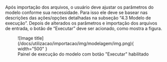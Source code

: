 Após importação dos arquivos, o usuário deve ajustar os parâmetros do modelo conforme sua
necessidade. Para isso ele deve se basear nas descrições das ações/opções detalhadas na subseção “4.3
Modelo de execução”. Depois de alterados os parâmetros e importação dos arquivos de entrada, o botão
de “Executar” deve ser acionado, como mostra a figura. 

<figure markdown="span">
  ![Image title](/docs/utilizacao/importacao/img/modelagem/img.png){ width="500" }
  <figcaption>Painel de execução do modelo com botão "Executar" habilitado</figcaption>
</figure>

